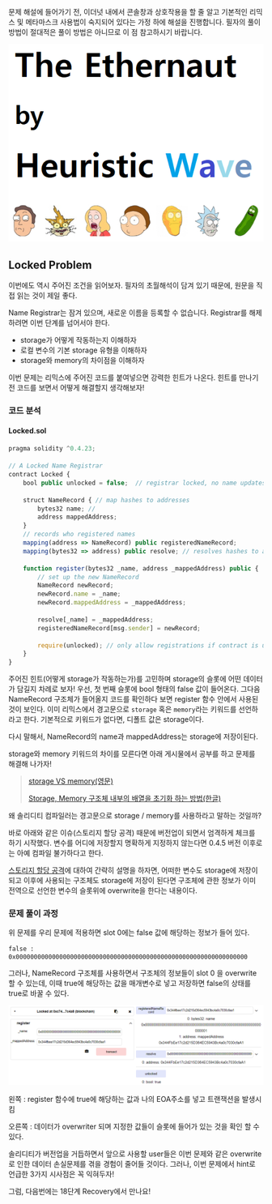문제 해설에 들어가기 전,  이더넛 내에서 콘솔창과 상호작용을 할 줄 알고 기본적인 리믹스 및 메타마스크 사용법이 숙지되어 있다는 가정 하에 해설을 진행합니다. 필자의 풀이 방법이 절대적은 풀이 방법은 아니므로 이 점 참고하시기 바랍니다.

![대표이미지](https://github.com/heuristicwave/TIL-about-Blockchain/blob/master/OpenZeppelin/ethernaut/Heuristic%20Wave%20Ethernaut.png?raw=true)



## Locked Problem



이번에도 역시 주어진 조건을 읽어보자. 필자의 초월해석이 담겨 있기 때문에, 원문을 직접 읽는 것이 제일 좋다.

Name Registrar는 잠겨 있으며, 새로운 이름을 등록할 수 없습니다. Registrar를 해제하려면 이번 단계를 넘어서야 한다.

 -  storage가 어떻게 작동하는지 이해하자
 - 로컬 변수의 기본  storage 유형을 이해하자
 -  storage와 memory의 차이점을 이해하자



이번 문제는 리믹스에 주어진 코드를 붙여넣으면 강력한 힌트가 나온다. 힌트를 만나기전 코드를 보면서 어떻게 해결할지 생각해보자!



### 코드 분석

#### Locked.sol

```javascript
pragma solidity ^0.4.23; 

// A Locked Name Registrar
contract Locked {
    bool public unlocked = false;  // registrar locked, no name updates
    
    struct NameRecord { // map hashes to addresses
        bytes32 name; // 
        address mappedAddress;
    }
	// records who registered names 
    mapping(address => NameRecord) public registeredNameRecord; 
    mapping(bytes32 => address) public resolve; // resolves hashes to addresses
    
    function register(bytes32 _name, address _mappedAddress) public {
        // set up the new NameRecord
        NameRecord newRecord;
        newRecord.name = _name;
        newRecord.mappedAddress = _mappedAddress; 

        resolve[_name] = _mappedAddress;
        registeredNameRecord[msg.sender] = newRecord; 

        require(unlocked); // only allow registrations if contract is unlocked
    }
}
```

주어진 힌트(어떻게 storage가 작동하는가)를 고민하며 storage의 슬롯에 어떤 데이터가 담길지 차례로 보자! 우선, 첫 번째 슬롯에 bool 형태의 false 값이 들어온다. 그다음 NameRecord 구조체가 들어올지 코드를 확인하다 보면 register 함수 안에서 사용된 것이 보인다. 이미 리믹스에서 경고문으로 `storage` 혹은 `memory`라는 키워드를 선언하라고 한다. 기본적으로 키워드가 없다면, 디폴트 값은 storage이다.

다시 말해서, NameRecord의 name과 mappedAddress는 storage에 저장이된다.  

storage와 memory 키워드의 차이를 모른다면 아래 게시물에서 공부를 하고 문제를 해결해 나가자!

> [storage VS memory(영문)](https://medium.com/coinmonks/ethereum-solidity-memory-vs-storage-which-to-use-in-local-functions-72b593c3703a)
>
> [Storage, Memory 구조체 내부의 배열을 초기화 하는 방법(한글)](https://medium.com/loom-network-korean/%EC%9D%B4%EB%8D%94%EB%A6%AC%EC%9B%80-%EC%86%94%EB%A6%AC%EB%94%94%ED%8B%B0-%EB%A9%94%EB%AA%A8%EB%A6%AC-vs-%EC%8A%A4%ED%86%A0%EB%A6%AC%EC%A7%80-%EA%B5%AC%EC%A1%B0%EC%B2%B4-%EB%82%B4%EB%B6%80%EC%9D%98-%EB%B0%B0%EC%97%B4%EC%9D%84-%EC%B4%88%EA%B8%B0%ED%99%94-%ED%95%98%EB%8A%94-%EB%B0%A9%EB%B2%95-ff2df75eac68)



왜 솔리디티 컴파일러는 경고문으로 storage / memory를 사용하라고 말하는 것일까?

바로 아래와 같은 이슈(스토리지 할당 공격) 때문에 버전업이 되면서 엄격하게 체크를 하기 시작했다. 변수를 어디에 저장할지 명확하게 지정하지 않는다면 0.4.5 버전 이후로는 아예 컴파일 불가하다고 한다.

[스토리지 할당 공격](https://medium.com/cryptronics/storage-allocation-exploits-in-ethereum-smart-contracts-16c2aa312743)에 대하여 간략히 설명을 하자면, 어떠한 변수도 storage에 저장이 되고 이후에 사용되는 구조체도 storage에 저장이 된다면 구조체에 관한 정보가 이미 전역으로 선언한 변수의 슬롯위에 overwrite을 한다는 내용이다.



### 문제 풀이 과정



위 문제를 우리 문제에 적용하면 slot 0에는 false 값에 해당하는 정보가 들어 있다.

```
false : 0x0000000000000000000000000000000000000000000000000000000000000000
```

그러나, NameRecord 구조체를 사용하면서 구조체의 정보들이 slot 0 을 overwrite 할 수 있는데, 이때 true에 해당하는 값을 매개변수로 넣고 저장하면 false의 상태를 true로 바꿀 수 있다.

![호출과정 그림](https://github.com/heuristicwave/TIL-about-Blockchain/blob/master/img/locked01.png?raw=true)

왼쪽 : register 함수에 true에 해당하는 값과 나의 EOA주소를 넣고 트랜잭션을 발생시킴

오른쪽 : 데이터가 overwriter 되며 지정한 값들이 슬롯에 들어가 있는 것을 확인 할 수 있다.



솔리디티가 버전업을 거듭하면서 앞으로 사용할 user들은 이번 문제와 같은 overwrite로 인한 데이터 손실문제를 겪을 경험이 줄어들 것이다. 그러나, 이번 문제에서 hint로 언급한 3가지 시사점은 꼭 익혀두자!



그럼, 다음번에는 18단계 Recovery에서 만나요!
